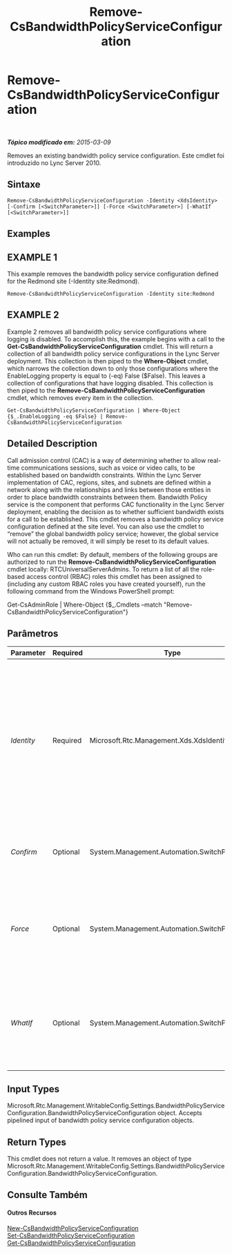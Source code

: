 ﻿---
title: Remove-CsBandwidthPolicyServiceConfiguration
TOCTitle: Remove-CsBandwidthPolicyServiceConfiguration
ms:assetid: cf920168-3f65-4747-86cd-d3e287c84349
ms:mtpsurl: https://technet.microsoft.com/pt-br/library/Gg398877(v=OCS.15)
ms:contentKeyID: 49308157
ms.date: 05/19/2016
mtps_version: v=OCS.15
ms.translationtype: HT
---

# Remove-CsBandwidthPolicyServiceConfiguration

 

_**Tópico modificado em:** 2015-03-09_

Removes an existing bandwidth policy service configuration. Este cmdlet foi introduzido no Lync Server 2010.

## Sintaxe

    Remove-CsBandwidthPolicyServiceConfiguration -Identity <XdsIdentity> [-Confirm [<SwitchParameter>]] [-Force <SwitchParameter>] [-WhatIf [<SwitchParameter>]]

## Examples

## EXAMPLE 1

This example removes the bandwidth policy service configuration defined for the Redmond site (-Identity site:Redmond).

    Remove-CsBandwidthPolicyServiceConfiguration -Identity site:Redmond

## EXAMPLE 2

Example 2 removes all bandwidth policy service configurations where logging is disabled. To accomplish this, the example begins with a call to the **Get-CsBandwidthPolicyServiceConfiguration** cmdlet. This will return a collection of all bandwidth policy service configurations in the Lync Server deployment. This collection is then piped to the **Where-Object** cmdlet, which narrows the collection down to only those configurations where the EnableLogging property is equal to (-eq) False ($False). This leaves a collection of configurations that have logging disabled. This collection is then piped to the **Remove-CsBandwidthPolicyServiceConfiguration** cmdlet, which removes every item in the collection.

    Get-CsBandwidthPolicyServiceConfiguration | Where-Object {$_.EnableLogging -eq $False} | Remove-CsBandwidthPolicyServiceConfiguration

## Detailed Description

Call admission control (CAC) is a way of determining whether to allow real-time communications sessions, such as voice or video calls, to be established based on bandwidth constraints. Within the Lync Server implementation of CAC, regions, sites, and subnets are defined within a network along with the relationships and links between those entities in order to place bandwidth constraints between them. Bandwidth Policy service is the component that performs CAC functionality in the Lync Server deployment, enabling the decision as to whether sufficient bandwidth exists for a call to be established. This cmdlet removes a bandwidth policy service configuration defined at the site level. You can also use the cmdlet to “remove” the global bandwidth policy service; however, the global service will not actually be removed, it will simply be reset to its default values.

Who can run this cmdlet: By default, members of the following groups are authorized to run the **Remove-CsBandwidthPolicyServiceConfiguration** cmdlet locally: RTCUniversalServerAdmins. To return a list of all the role-based access control (RBAC) roles this cmdlet has been assigned to (including any custom RBAC roles you have created yourself), run the following command from the Windows PowerShell prompt:

Get-CsAdminRole | Where-Object {$\_.Cmdlets –match "Remove-CsBandwidthPolicyServiceConfiguration"}

## Parâmetros


<table>
<colgroup>
<col style="width: 25%" />
<col style="width: 25%" />
<col style="width: 25%" />
<col style="width: 25%" />
</colgroup>
<thead>
<tr class="header">
<th>Parameter</th>
<th>Required</th>
<th>Type</th>
<th>Description</th>
</tr>
</thead>
<tbody>
<tr class="odd">
<td><p><em>Identity</em></p></td>
<td><p>Required</p></td>
<td><p>Microsoft.Rtc.Management.Xds.XdsIdentity</p></td>
<td><p>The unique identifier of the configuration you want to remove. This identifier will consist of the scope (for the global configuration) or the scope and name (for a site-level configuration, such as site:Redmond).</p></td>
</tr>
<tr class="even">
<td><p><em>Confirm</em></p></td>
<td><p>Optional</p></td>
<td><p>System.Management.Automation.SwitchParameter</p></td>
<td><p>Solicita confirmação antes da execução do comando.</p></td>
</tr>
<tr class="odd">
<td><p><em>Force</em></p></td>
<td><p>Optional</p></td>
<td><p>System.Management.Automation.SwitchParameter</p></td>
<td><p>Suppresses any confirmation prompts that would otherwise be displayed before making changes.</p></td>
</tr>
<tr class="even">
<td><p><em>WhatIf</em></p></td>
<td><p>Optional</p></td>
<td><p>System.Management.Automation.SwitchParameter</p></td>
<td><p>Descreve o que aconteceria se o comando fosse executado sem ser executado de fato.</p></td>
</tr>
</tbody>
</table>


## Input Types

Microsoft.Rtc.Management.WritableConfig.Settings.BandwidthPolicyServiceConfiguration.BandwidthPolicyServiceConfiguration object. Accepts pipelined input of bandwidth policy service configuration objects.

## Return Types

This cmdlet does not return a value. It removes an object of type Microsoft.Rtc.Management.WritableConfig.Settings.BandwidthPolicyServiceConfiguration.BandwidthPolicyServiceConfiguration.

## Consulte Também

#### Outros Recursos

[New-CsBandwidthPolicyServiceConfiguration](new-csbandwidthpolicyserviceconfiguration.md)  
[Set-CsBandwidthPolicyServiceConfiguration](set-csbandwidthpolicyserviceconfiguration.md)  
[Get-CsBandwidthPolicyServiceConfiguration](get-csbandwidthpolicyserviceconfiguration.md)

